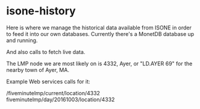 # isone-history
Here is where we manage the historical data available from ISONE in order to 
feed it into our own databases. Currently there's a MonetDB database up and running. 

And also calls to fetch live data.

The LMP node we are most likely on is 4332, Ayer, or
"LD.AYER 69" for the nearby town of Ayer, MA.

Example Web services calls for it:

/fiveminutelmp/current/location/4332
fiveminutelmp/day/20161003/location/4332
